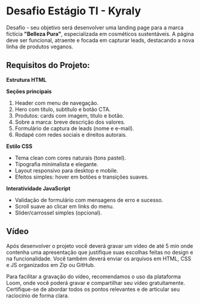 # Desafio Estágio TI - Kyraly

Desafio - seu objetivo será desenvolver uma landing page para a marca fictícia **"Belleza Pura"**, especializada em cosméticos sustentáveis. A página deve ser funcional, atraente e focada em capturar leads, destacando a nova linha de produtos veganos. 

## Requisitos do Projeto: 
**Estrutura HTML**

**Seções principais**

1. Header com menu de navegação.
2. Hero com título, subtítulo e botão CTA.
3. Produtos: cards com imagem, título e botão.
4. Sobre a marca: breve descrição dos valores.
5. Formulário de captura de leads (nome e e-mail).
6. Rodapé com redes sociais e direitos autorais.

**Estilo CSS**
- Tema clean com cores naturais (tons pastel).
- Tipografia minimalista e elegante.
- Layout responsivo para desktop e mobile.
- Efeitos simples: hover em botões e transições suaves.

**Interatividade JavaScript**
- Validação de formulário com mensagens de erro e sucesso.
- Scroll suave ao clicar em links do menu.
- Slider/carrossel simples (opcional).

## Vídeo
Após desenvolver o projeto você deverá gravar um vídeo de até 5 min onde contenha uma apresentação que justifique suas escolhas feitas no design e na funcionalidade. Você também deverá enviar os arquivos em HTML, CSS e JS organizados em Zip ou GitHub.

Para facilitar a gravação do vídeo, recomendamos o uso da plataforma Loom, onde você poderá gravar e compartilhar seu vídeo gratuitamente. Certifique-se de abordar todos os pontos relevantes e de articular seu raciocínio de forma clara.